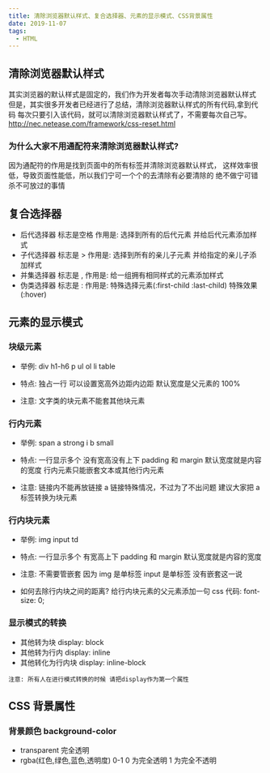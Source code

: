 ```yaml
---
title: 清除浏览器默认样式、复合选择器、元素的显示模式、CSS背景属性
date: 2019-11-07
tags:
  - HTML
---
```


## 清除浏览器默认样式

其实浏览器的默认样式是固定的，我们作为开发者每次手动清除浏览器默认样式
但是，其实很多开发者已经进行了总结，清除浏览器默认样式的所有代码,拿到代码
每次只要引入该代码，就可以清除浏览器默认样式了，不需要每次自己写。
http://nec.netease.com/framework/css-reset.html

### 为什么大家不用通配符来清除浏览器默认样式?

因为通配符的作用是找到页面中的所有标签并清除浏览器默认样式，
这样效率很低，导致页面性能低，所以我们宁可一个个的去清除有必要清除的
绝不做宁可错杀不可放过的事情

## 复合选择器

- 后代选择器 标志是空格 作用是: 选择到所有的后代元素 并给后代元素添加样式
- 子代选择器 标志是 > 作用是: 选择到所有的亲儿子元素 并给指定的亲儿子添加样式
- 并集选择器 标志是 , 作用是: 给一组拥有相同样式的元素添加样式
- 伪类选择器 标志是 : 作用是: 特殊选择元素(:first-child :last-child) 特殊效果(:hover)

## 元素的显示模式

### 块级元素

- 举例: div h1-h6 p ul ol li table

- 特点: 独占一行 可以设置宽高外边距内边距 默认宽度是父元素的 100%

- 注意: 文字类的块元素不能套其他块元素

### 行内元素

- 举例: span a strong i b small

- 特点: 一行显示多个 没有宽高没有上下 padding 和 margin 默认宽度就是内容的宽度 行内元素只能嵌套文本或其他行内元素

- 注意: 链接内不能再放链接 a 链接特殊情况，不过为了不出问题 建议大家把 a 标签转换为块元素

### 行内块元素

- 举例: img input td

- 特点: 一行显示多个 有宽高上下 padding 和 margin 默认宽度就是内容的宽度

- 注意: 不需要管嵌套 因为 img 是单标签 input 是单标签 没有嵌套这一说

- 如何去除行内块之间的距离? 给行内块元素的父元素添加一句 css 代码: font-size: 0;

### 显示模式的转换

- 其他转为块 display: block
- 其他转为行内 display: inline
- 其他转化为行内块 display: inline-block

`注意: 所有人在进行模式转换的时候 请把display作为第一个属性`

## CSS 背景属性

### 背景颜色 background-color

- transparent 完全透明
- rgba(红色,绿色,蓝色,透明度) 0-1 0 为完全透明 1 为完全不透明
